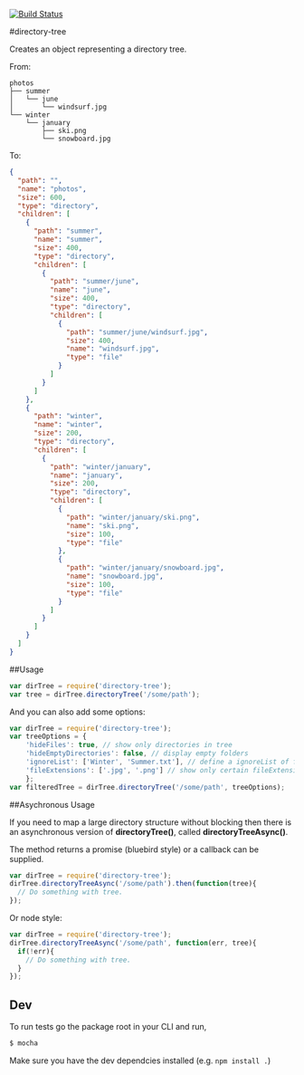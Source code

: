 [![Build Status](https://travis-ci.org/mihneadb/node-directory-tree.svg)](https://travis-ci.org/mihneadb/node-directory-tree)

#directory-tree

Creates an object representing a directory tree.

From:

```
photos
├── summer
│   └── june
│       └── windsurf.jpg
└── winter
    └── january
        ├── ski.png
        └── snowboard.jpg
```

To:

```json
{
  "path": "",
  "name": "photos",
  "size": 600,
  "type": "directory",
  "children": [
    {
      "path": "summer",
      "name": "summer",
      "size": 400,
      "type": "directory",
      "children": [
        {
          "path": "summer/june",
          "name": "june",
          "size": 400,
          "type": "directory",
          "children": [
            {
              "path": "summer/june/windsurf.jpg",
              "size": 400,
              "name": "windsurf.jpg",
              "type": "file"
            }
          ]
        }
      ]
    },
    {
      "path": "winter",
      "name": "winter",
      "size": 200,
      "type": "directory",
      "children": [
        {
          "path": "winter/january",
          "name": "january",
          "size": 200,
          "type": "directory",
          "children": [
            {
              "path": "winter/january/ski.png",
              "name": "ski.png",
              "size": 100,
              "type": "file"
            },
            {
              "path": "winter/january/snowboard.jpg",
              "name": "snowboard.jpg",
              "size": 100,
              "type": "file"
            }
          ]
        }
      ]
    }
  ]
}
```

##Usage

```javascript
var dirTree = require('directory-tree');
var tree = dirTree.directoryTree('/some/path');
```

And you can also add some options:

```javascript
var dirTree = require('directory-tree');
var treeOptions = {
	'hideFiles': true, // show only directories in tree
	'hideEmptyDirectories': false, // display empty folders
	'ignoreList': ['Winter', 'Summer.txt'], // define a ignoreList of files / directories
	'fileExtensions': ['.jpg', '.png'] // show only certain fileExtensions
	};
var filteredTree = dirTree.directoryTree('/some/path', treeOptions);
```

##Asychronous Usage

If you need to map a large directory structure without blocking then there is an asynchronous version of **directoryTree()**, called **directoryTreeAsync()**.

The method returns a promise (bluebird style) or a callback can be supplied.

```javascript
var dirTree = require('directory-tree');
dirTree.directoryTreeAsync('/some/path').then(function(tree){
  // Do something with tree.
});
```

Or node style:

```javascript
var dirTree = require('directory-tree');
dirTree.directoryTreeAsync('/some/path', function(err, tree){
  if(!err){
    // Do something with tree.
  }
});
```

## Dev

To run tests go the package root in your CLI and run,

```bash
$ mocha
```

Make sure you have the dev dependcies installed (e.g. `npm install .`)
